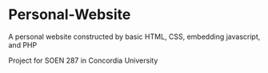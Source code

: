 # Personal-Website
A personal website constructed by basic HTML, CSS, embedding javascript, and PHP

Project for SOEN 287 in Concordia University
